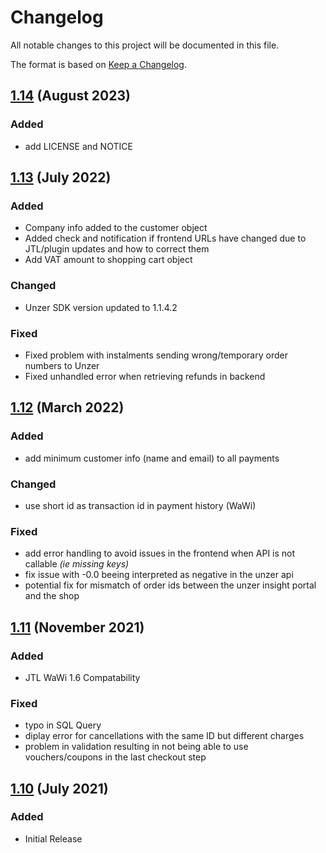 # Changelog
All notable changes to this project will be documented in this file.

The format is based on [Keep a Changelog](http://keepachangelog.com/en/1.0.0/).

## [1.14] (August 2023)
### Added
- add LICENSE and NOTICE

## [1.13] (July 2022)
### Added
- Company info added to the customer object
- Added check and notification if frontend URLs have changed due to JTL/plugin updates and how to correct them
- Add VAT amount to shopping cart object

### Changed
- Unzer SDK version updated to 1.1.4.2

### Fixed
- Fixed problem with instalments sending wrong/temporary order numbers to Unzer
- Fixed unhandled error when retrieving refunds in backend

## [1.12] (March 2022)
### Added
- add minimum customer info (name and email) to all payments

### Changed
- use short id as transaction id in payment history (WaWi)

### Fixed
- add error handling to avoid issues in the frontend when API is not callable *(ie missing keys)*
- fix issue with -0.0 beeing interpreted as negative in the unzer api
- potential fix for mismatch of order ids between the unzer insight portal and the shop

## [1.11] (November 2021)
### Added
- JTL WaWi 1.6 Compatability

### Fixed
- typo in SQL Query
- diplay error for cancellations with the same ID but different charges
- problem in validation resulting in not being able to use vouchers/coupons in the last checkout step

## [1.10] (July 2021)
### Added
- Initial Release

[1.14]: https://github.com/unzerdev/jtl4/compare/1.13...1.14
[1.13]: https://github.com/unzerdev/jtl4/compare/1.12...1.13
[1.12]: https://github.com/unzerdev/jtl4/compare/1.11...1.12
[1.11]: https://github.com/unzerdev/jtl4/compare/1.10...1.11
[1.10]: https://github.com/unzerdev/jtl4/releases/tag/1.10